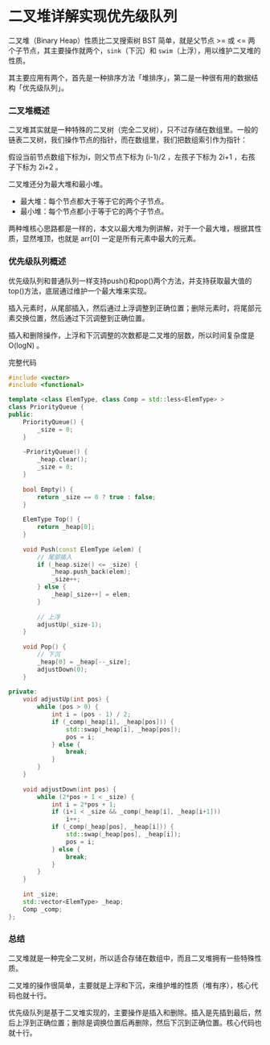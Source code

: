 # 二叉堆详解实现优先级队列

二叉堆（Binary Heap）性质比二叉搜索树 BST 简单，就是父节点 >= 或 <= 两个子节点，其主要操作就两个，`sink`（下沉）和 `swim`（上浮），用以维护二叉堆的性质。

其主要应用有两个，首先是一种排序方法「堆排序」，第二是一种很有用的数据结构「优先级队列」。

### 二叉堆概述

二叉堆其实就是一种特殊的二叉树（完全二叉树），只不过存储在数组里。一般的链表二叉树，我们操作节点的指针，而在数组里，我们把数组索引作为指针：

假设当前节点数组下标为i，则父节点下标为 (i-1)/2 ，左孩子下标为 2i+1 ，右孩子下标为 2i+2 。

二叉堆还分为最大堆和最小堆。
- 最大堆：每个节点都大于等于它的两个子节点。
- 最小堆：每个节点都小于等于它的两个子节点。

两种堆核心思路都是一样的，本文以最大堆为例讲解，对于一个最大堆，根据其性质，显然堆顶，也就是 arr[0] 一定是所有元素中最大的元素。

### 优先级队列概述

优先级队列和普通队列一样支持push()和pop()两个方法，并支持获取最大值的top()方法，底层通过维护一个最大堆来实现。

插入元素时，从尾部插入，然后通过上浮调整到正确位置；删除元素时，将尾部元素交换位置，然后通过下沉调整到正确位置。

插入和删除操作，上浮和下沉调整的次数都是二叉堆的层数，所以时间复杂度是 O(logN) 。

完整代码
```C++
#include <vector>
#include <functional>

template <class ElemType, class Comp = std::less<ElemType> >
class PriorityQueue {
public:
	PriorityQueue() {
		_size = 0;
	}
	
	~PriorityQueue() {
		_heap.clear();
		_size = 0;
	}
	
	bool Empty() {
		return _size == 0 ? true : false;
	}
	
	ElemType Top() {
		return _heap[0];
	}
	
	void Push(const ElemType &elem) {
		// 尾部插入
		if (_heap.size() <= _size) {
			_heap.push_back(elem);
			_size++;
		} else {
			_heap[_size++] = elem;
		}
		
		// 上浮
		adjustUp(_size-1);
	}
	
	void Pop() {
		// 下沉
		_heap[0] = _heap[--_size];
		adjustDown(0);
	}
	
private:	
	void adjustUp(int pos) {
		while (pos > 0) {
			int i = (pos - 1) / 2;
			if (_comp(_heap[i], _heap[pos])) {
				std::swap(_heap[i], _heap[pos]);
				pos = i;
			} else {
				break;
			}
		}
	}
	
	void adjustDown(int pos) {
		while (2*pos + 1 < _size) {
			int i = 2*pos + 1;
			if (i+1 < _size && _comp(_heap[i], _heap[i+1]))
				i++;
			if (_comp(_heap[pos], _heap[i])) {
				std::swap(_heap[pos], _heap[i]);
				pos = i;
			} else {
				break;
			}
		}
	}
	
	int _size;
	std::vector<ElemType> _heap;
	Comp _comp;
};
```

### 总结

二叉堆就是一种完全二叉树，所以适合存储在数组中，而且二叉堆拥有一些特殊性质。

二叉堆的操作很简单，主要就是上浮和下沉，来维护堆的性质（堆有序），核心代码也就十行。

优先级队列是基于二叉堆实现的，主要操作是插入和删除。插入是先插到最后，然后上浮到正确位置；删除是调换位置后再删除，然后下沉到正确位置。核心代码也就十行。
